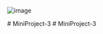 ![image](https://github.com/user-attachments/assets/164d0c43-0818-4b11-935b-c133d0c16963)

#   M i n i P r o j e c t - 3  
 #   M i n i P r o j e c t - 3  
 